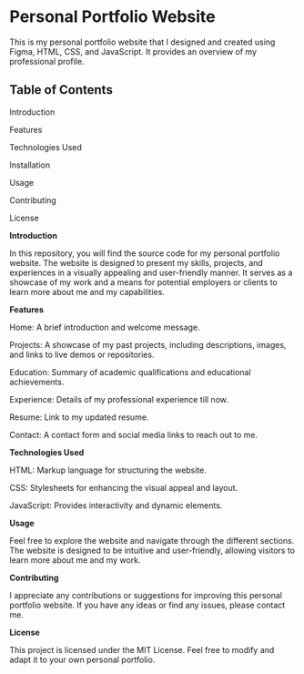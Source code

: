 # **Personal Portfolio Website**

This is my personal portfolio website that I designed and created using Figma, HTML, CSS, and JavaScript. It provides an overview of my professional profile.

## **Table of Contents**

Introduction

Features

Technologies Used

Installation

Usage

Contributing

License

**Introduction**

In this repository, you will find the source code for my personal portfolio website. The website is designed to present my skills, projects, and experiences in a visually appealing and user-friendly manner. It serves as a showcase of my work and a means for potential employers or clients to learn more about me and my capabilities.

**Features**

Home: A brief introduction and welcome message.

Projects: A showcase of my past projects, including descriptions, images, and links to live demos or repositories.

Education: Summary of academic qualifications and educational achievements.

Experience: Details of my professional experience till now.

Resume: Link to my updated resume.

Contact: A contact form and social media links to reach out to me.

**Technologies Used**

HTML: Markup language for structuring the website.

CSS: Stylesheets for enhancing the visual appeal and layout.

JavaScript: Provides interactivity and dynamic elements.

**Usage**

Feel free to explore the website and navigate through the different sections. The website is designed to be intuitive and user-friendly, allowing visitors to learn more about me and my work.

**Contributing**

I appreciate any contributions or suggestions for improving this personal portfolio website. If you have any ideas or find any issues, please contact me.

**License**

This project is licensed under the MIT License. Feel free to modify and adapt it to your own personal portfolio.
